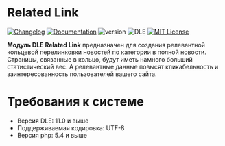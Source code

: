 # Related Link
[![Changelog](https://img.shields.io/badge/Changelog-Link-green.svg?style=flat-square)](https://punpun.name/related-link.html)
[![Documentation](https://img.shields.io/badge/Documentation-Link-blue.svg?style=flat-square)](https://punpun.name/doc/related-link.html)
![version](https://img.shields.io/badge/version-1.1-green.svg?style=flat-square "Version")
![DLE](https://img.shields.io/badge/DLE-11.0_--_13.x_(UTF--8)-red.svg?style=flat-square "DLE Version")
[![MIT License](https://img.shields.io/badge/license-MIT-blue.svg?style=flat-square)](https://github.com/punpun1/Related-Link/blob/master/LICENSE)

**Модуль DLE Related Link** предназначен для создания релевантной кольцевой перелинковки новостей по категории в полной новости. Страницы, связанные в кольцо, будут иметь намного больший статистический вес. А релевантные данные повысят кликабельность и заинтересованность пользователей вашего сайта.
# Требования к системе
* Версия DLE: 11.0 и выше
* Поддерживаемая кодировка: UTF-8
* Версия php: 5.4 и выше
